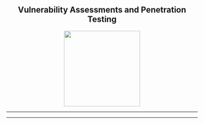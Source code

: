 
<!--p align="center"><img src="https://user-images.githubusercontent.com/53179989/155505992-cf7cfe47-7aef-4d7f-a6e6-ca63ba5b0cee.jpeg" /></p-->

<!--h3 align="center"> Hi! I’m "Jouleffect" </h3-->

<h2 align="center"!> Vulnerability Assessments and Penetration Testing </h2>
<p align="center"!><img src="https://user-images.githubusercontent.com/53179989/236480153-629708d8-519b-4e62-85cc-5e37a4dfe3a2.png" style="width:200px" />
</p>

* * *


<p align="center"!> </p>


* * *
